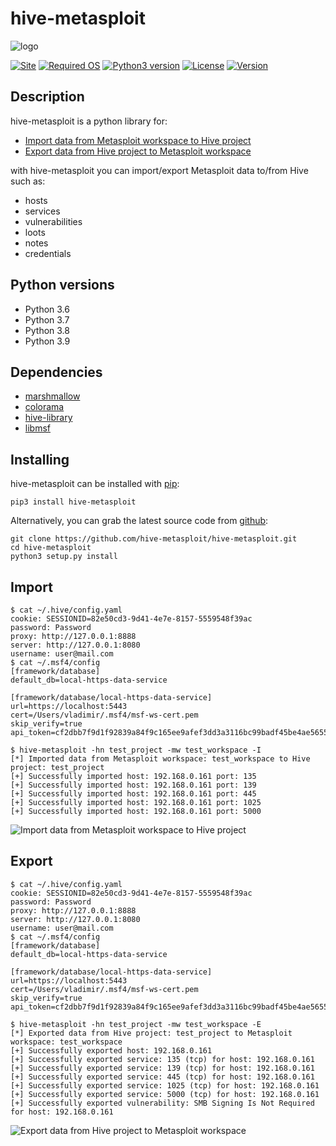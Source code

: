 hive-metasploit
===================

![logo](https://hive-metasploit.github.io/images/logo.jpeg) 

[![Site][site-label]][site-link]
[![Required OS][os-label]][os-link]
[![Python3 version][python3-versions-label]][python3-versions-link]
[![License][license-label]][license-link]
[![Version][version-label]][version-link]

[site-label]: https://hive-metasploit.github.io/images/labels/site.svg
[site-link]: https://hive-metasploit.github.io/
[os-label]: https://hive-metasploit.github.io/images/labels/os.svg
[os-link]: https://en.wikipedia.org/wiki/Operating_system
[python3-versions-label]: https://hive-metasploit.github.io/images/labels/python3.svg
[python3-versions-link]: https://www.python.org/downloads/release/python-360/
[license-label]: https://hive-metasploit.github.io/images/labels/license.svg
[license-link]: https://github.com/hive-metasploit/hive-metasploit/blob/main/LICENSE
[version-label]: https://hive-metasploit.github.io/images/labels/version.svg
[version-link]: https://github.com/hive-metasploit/hive-metasploit/releases

## Description

hive-metasploit is a python library for:
 - [Import data from Metasploit workspace to Hive project](#import)
 - [Export data from Hive project to Metasploit workspace](#export)

with hive-metasploit you can import/export Metasploit data to/from Hive such as:
 - hosts
 - services
 - vulnerabilities
 - loots
 - notes
 - credentials

## Python versions

 - Python 3.6
 - Python 3.7
 - Python 3.8
 - Python 3.9

## Dependencies

 - [marshmallow](https://pypi.org/project/marshmallow/)
 - [colorama](https://pypi.org/project/colorama/)  
 - [hive-library](https://pypi.org/project/hive-library/)
 - [libmsf](https://pypi.org/project/libmsf)

## Installing

hive-metasploit can be installed with [pip](https://pypi.org/project/hive-metasploit/):
```shell
pip3 install hive-metasploit
```

Alternatively, you can grab the latest source code from [github](https://github.com/hive-metasploit/hive-metasploit.git):
```shell
git clone https://github.com/hive-metasploit/hive-metasploit.git
cd hive-metasploit
python3 setup.py install
```

## Import

```shell
$ cat ~/.hive/config.yaml
cookie: SESSIONID=82e50cd3-9d41-4e7e-8157-5559548f39ac
password: Password
proxy: http://127.0.0.1:8888
server: http://127.0.0.1:8080
username: user@mail.com
$ cat ~/.msf4/config
[framework/database]
default_db=local-https-data-service

[framework/database/local-https-data-service]
url=https://localhost:5443
cert=/Users/vladimir/.msf4/msf-ws-cert.pem
skip_verify=true
api_token=cf2dbb7f9d1f92839a84f9c165ee9afef3dd3a3116bc99badf45be4ae5655168c9c2c3c58621b460

$ hive-metasploit -hn test_project -mw test_workspace -I
[*] Imported data from Metasploit workspace: test_workspace to Hive project: test_project
[+] Successfully imported host: 192.168.0.161 port: 135
[+] Successfully imported host: 192.168.0.161 port: 139
[+] Successfully imported host: 192.168.0.161 port: 445
[+] Successfully imported host: 192.168.0.161 port: 1025
[+] Successfully imported host: 192.168.0.161 port: 5000
```

![Import data from Metasploit workspace to Hive project](https://hive-metasploit.github.io/images/import.png)

## Export

```shell
$ cat ~/.hive/config.yaml
cookie: SESSIONID=82e50cd3-9d41-4e7e-8157-5559548f39ac
password: Password
proxy: http://127.0.0.1:8888
server: http://127.0.0.1:8080
username: user@mail.com
$ cat ~/.msf4/config
[framework/database]
default_db=local-https-data-service

[framework/database/local-https-data-service]
url=https://localhost:5443
cert=/Users/vladimir/.msf4/msf-ws-cert.pem
skip_verify=true
api_token=cf2dbb7f9d1f92839a84f9c165ee9afef3dd3a3116bc99badf45be4ae5655168c9c2c3c58621b460

$ hive-metasploit -hn test_project -mw test_workspace -E
[*] Exported data from Hive project: test_project to Metasploit workspace: test_workspace
[+] Successfully exported host: 192.168.0.161
[+] Successfully exported service: 135 (tcp) for host: 192.168.0.161
[+] Successfully exported service: 139 (tcp) for host: 192.168.0.161
[+] Successfully exported service: 445 (tcp) for host: 192.168.0.161
[+] Successfully exported service: 1025 (tcp) for host: 192.168.0.161
[+] Successfully exported service: 5000 (tcp) for host: 192.168.0.161
[+] Successfully exported vulnerability: SMB Signing Is Not Required for host: 192.168.0.161
```

![Export data from Hive project to Metasploit workspace](https://hive-metasploit.github.io/images/export.png)
